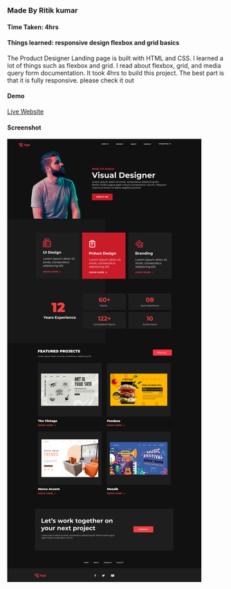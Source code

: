 ### Made By Ritik kumar
#### Time Taken: 4hrs
#### Things learned: responsive design flexbox and grid basics
The Product Designer Landing page is built with HTML and CSS. I learned a lot of things such as flexbox and grid. I read about flexbox, grid, and media query form documentation. It took 4hrs to build this project. The best part is that it is fully responsive. please check it out
<br>
#### Demo
[Live Website](https://productdesigner-fsjs.netlify.app/)
#### Screenshot
![screenshot](https://raw.githubusercontent.com/RitikSinha/design-project-15/master/15.png)
